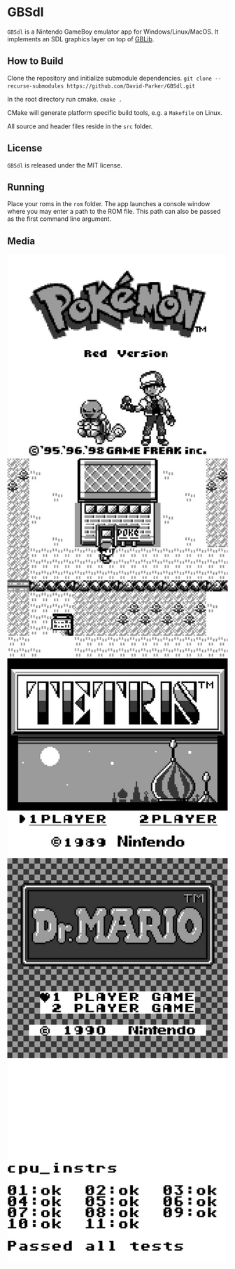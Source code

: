 # GBSdl
`GBSdl` is a Nintendo GameBoy emulator app for Windows/Linux/MacOS. It implements an SDL graphics layer on top of [GBLib](https://github.com/David-Parker/GBLib).

## How to Build
Clone the repository and initialize submodule dependencies.
`git clone --recurse-submodules https://github.com/David-Parker/GBSdl.git`

In the root directory run cmake.
`cmake .`

CMake will generate platform specific build tools, e.g. a `Makefile` on Linux.

All source and header files reside in the `src` folder.

## License
`GBSdl` is released under the MIT license.

## Running
Place your roms in the `rom` folder. The app launches a console window where you may enter a path to the ROM file. This path can also be passed as the first command line argument.

## Media

![image](images/pokemon-start.jpg)
![image](images/pokemon.jpg)
![image](images/tetris.jpg)
![image](images/dr-mario.jpg)
![image](images/blargg-cpu.jpg)